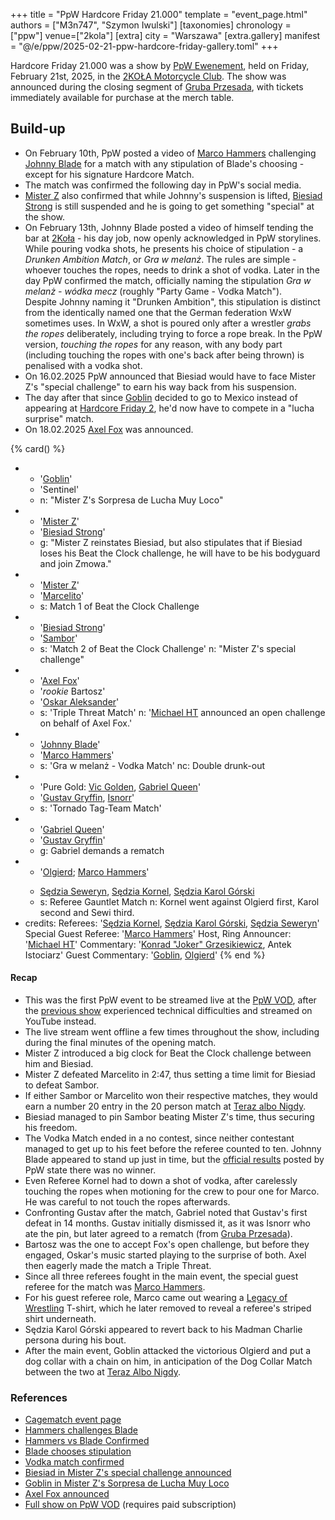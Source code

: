+++
title = "PpW Hardcore Friday 21.000"
template = "event_page.html"
authors = ["M3n747", "Szymon Iwulski"]
[taxonomies]
chronology = ["ppw"]
venue=["2kola"]
[extra]
city = "Warszawa"
[extra.gallery]
manifest = "@/e/ppw/2025-02-21-ppw-hardcore-friday-gallery.toml"
+++

Hardcore Friday 21.000 was a show by [PpW Ewenement](@/o/ppw.md), held on Friday, February 21st, 2025, in the [2KOŁA Motorcycle Club](@/v/2kola.md). The show was announced during the closing segment of [Gruba Przesada](@/e/ppw/2025-01-25-ppw-gruba-przesada.md), with tickets immediately available for purchase at the merch table.

## Build-up
* On February 10th, PpW posted a video of [Marco Hammers](@/w/marco-hammers.md) challenging [Johnny Blade](@/w/johnny-blade.md) for a match with any stipulation of Blade's choosing - except for his signature Hardcore Match.
* The match was confirmed the following day in PpW's social media.
* [Mister Z](@/w/mister-z.md) also confirmed that while Johnny's suspension is lifted, [Biesiad Strong](@/w/biesiad.md) is still suspended and he is going to get something "special" at the show.
* On February 13th, Johnny Blade posted a video of himself tending the bar at [2Koła](@/v/2kola.md) - his day job, now openly acknowledged in PpW storylines. While pouring vodka shots, he presents his choice of stipulation - a _Drunken Ambition Match_, or _Gra w melanż_. The rules are simple - whoever touches the ropes, needs to drink a shot of vodka. Later in the day PpW confirmed the match, officially naming the stipulation _Gra w melanż - wódka mecz_ (roughly "Party Game - Vodka Match"). \
  Despite Johnny naming it "Drunken Ambition", this stipulation is distinct from the identically named one that the German federation WxW sometimes uses. In WxW, a shot is poured only after a wrestler _grabs the ropes_ deliberately, including trying to force a rope break. In the PpW version, _touching the ropes_ for any reason, with any body part (including touching the ropes with one's back after being thrown) is penalised with a vodka shot.
* On 16.02.2025 PpW announced that Biesiad would have to face Mister Z's "special challenge" to earn his way back from his suspension.
* The day after that since [Goblin](@/w/goblin.md) decided to go to Mexico instead of appearing at [Hardcore Friday 2](@/e/ppw/2024-09-20-ppw-hardcore-friday-2.md), he'd now have to compete in a "lucha surprise" match.
* On 18.02.2025 [Axel Fox](@/w/axel-fox.md) was announced.

{% card() %}
- - '[Goblin](@/w/goblin.md)'
  - 'Sentinel'
  - n: "Mister Z's Sorpresa de Lucha Muy Loco"
- - '[Mister Z](@/w/mister-z.md)'
  - '[Biesiad Strong](@/w/biesiad.md)'
  - g: "Mister Z reinstates Biesiad, but also stipulates that if Biesiad loses his Beat the Clock challenge, he will have to be his bodyguard and join Zmowa."
- - '[Mister Z](@/w/mister-z.md)'
  - '[Marcelito](@/w/marcelito.md)'
  - s: Match 1 of Beat the Clock Challenge
- - '[Biesiad Strong](@/w/biesiad.md)'
  - '[Sambor](@/w/sambor.md)'
  - s: 'Match 2 of Beat the Clock Challenge'
    n: "Mister Z's special challenge"
- - '[Axel Fox](@/w/axel-fox.md)'
  - '_rookie_ Bartosz'
  - '[Oskar Aleksander](@/w/oskar-aleksander.md)'
  - s: 'Triple Threat Match'
    n: '[Michael HT](@/w/michael-ht.md) announced an open challenge on behalf of Axel Fox.'
- - '[Johnny Blade](@/w/johnny-blade.md)'
  - '[Marco Hammers](@/w/marco-hammers.md)'
  - s: 'Gra w melanż - Vodka Match'
    nc: Double drunk-out
- - 'Pure Gold: [Vic Golden](@/w/vic-golden.md), [Gabriel Queen](@/w/gabriel-queen.md)'
  - '[Gustav Gryffin](@/w/gustav-gryffin.md), [Isnorr](@/w/isnorr.md)'
  - s: 'Tornado Tag-Team Match'
- - '[Gabriel Queen](@/w/gabriel-queen.md)'
  - '[Gustav Gryffin](@/w/gustav-gryffin.md)'
  - g: Gabriel demands a rematch
- - '[Olgierd](@/w/olgierd.md); [Marco Hammers](@/w/marco-hammers.md)'
  - >
    [Sędzia Seweryn](@/w/sedzia-seweryn.md),
    [Sędzia Kornel](@/w/sedzia-kornel.md),
    [Sędzia Karol Górski](@/w/madman-charlie.md)
  - s: Referee Gauntlet Match
    n: Kornel went against Olgierd first, Karol second and Sewi third.
- credits:
    Referees: '[Sędzia Kornel](@/w/sedzia-kornel.md), [Sędzia Karol Górski](@/w/madman-charlie.md), [Sędzia Seweryn](@/w/sedzia-seweryn.md)'
    Special Guest Referee: '[Marco Hammers](@/w/marco-hammers.md)'
    Host, Ring Announcer: '[Michael HT](@/w/michael-ht.md)'
    Commentary: '[Konrad "Joker" Grzesikiewicz](@/w/joker.md), Antek Istociarz'
    Guest Commentary: '[Goblin](@/w/goblin.md), [Olgierd](@/w/olgierd.md)'
{% end %}

#### Recap

* This was the first PpW event to be streamed live at the [PpW VOD][ppw-vod], after the [previous show](@/e/ppw/2025-01-25-ppw-gruba-przesada.md) experienced technical difficulties and streamed on YouTube instead.
* The live stream went offline a few times throughout the show, including during the final minutes of the opening match.
* Mister Z introduced a big clock for Beat the Clock challenge between him and Biesiad. 
* Mister Z defeated Marcelito in 2:47, thus setting a time limit for Biesiad to defeat Sambor.
* If either Sambor or Marcelito won their respective matches, they would earn a number 20 entry in the 20 person match at [Teraz albo Nigdy](@/e/ppw/2025-03-15-ppw-teraz-albo-nigdy.md).
* Biesiad managed to pin Sambor beating Mister Z's time, thus securing his freedom.
* The Vodka Match ended in a no contest, since neither contestant managed to get up to his feet before the referee counted to ten. Johnny Blade appeared to stand up just in time, but the [official results][hcf21k-wyniki] posted by PpW state there was no winner.
* Even Referee Kornel had to down a shot of vodka, after carelessly touching the ropes when motioning for the crew to pour one for Marco. He was careful to not touch the ropes afterwards.
* Confronting Gustav after the match, Gabriel noted that Gustav's first defeat in 14 months. Gustav initially dismissed it, as it was Isnorr who ate the pin, but later agreed to a rematch (from [Gruba Przesada](@/e/ppw/2025-01-25-ppw-gruba-przesada.md)).
* Bartosz was the one to accept Fox's open challenge, but before they engaged, Oskar's music started playing to the surprise of both. Axel then eagerly made the match a Triple Threat.
* Since all three referees fought in the main event, the special guest referee for the match was [Marco Hammers](@/w/marco-hammers.md).
* For his guest referee role, Marco came out wearing a [Legacy of Wrestling](@/o/low.md) T-shirt, which he later removed to reveal a referee's striped shirt underneath.
* Sędzia Karol Górski appeared to revert back to his Madman Charlie persona during his bout.
* After the main event, Goblin attacked the victorious Olgierd and put a dog collar with a chain on him, in anticipation of the Dog Collar Match between the two at [Teraz Albo Nigdy](@/e/ppw/2025-03-15-ppw-teraz-albo-nigdy.md).

### References

* [Cagematch event page](https://www.cagematch.net/?id=1&nr=418109)
* [Hammers challenges Blade](https://www.instagram.com/p/DF51JqMMH89/)
* [Hammers vs Blade Confirmed](https://www.facebook.com/photo/?fbid=1163483015782089&set=a.499910772139320)
* [Blade chooses stipulation](https://www.instagram.com/p/DGAqsMAC4_D/)
* [Vodka match confirmed](https://www.facebook.com/photo/?fbid=1165021168961607&set=a.499910772139320)
* [Biesiad in Mister Z's special challenge announced](https://www.facebook.com/photo/?fbid=1167604972036560&set=a.499910772139320)
* [Goblin in Mister Z's Sorpresa de Lucha Muy Loco](https://www.facebook.com/photo/?fbid=1168415858622138&set=a.499910772139320)
* [Axel Fox announced](https://www.facebook.com/photo/?fbid=1169287151868342&set=a.499910772139320)
* [Full show on PpW VOD](https://ppw-ewenementpl.vhx.tv/ppw-full-shows-dvd-version/season:3/videos/hardcore-friday-21000-21-02-2025-02-21-2025-21-57-11) (requires paid subscription)

[ppw-vod]:https://ppw-ewenementpl.vhx.tv/
[hcf21k-wyniki]:https://www.facebook.com/photo/?fbid=1173247931472264&set=a.499910772139320
